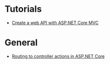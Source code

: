 
# Tutorials

- [Create a web API with ASP.NET Core MVC](https://docs.microsoft.com/pt-br/aspnet/core/tutorials/first-web-api?view=aspnetcore-2.2&tabs=visual-studio)

# General

- [Routing to controller actions in ASP.NET Core](https://docs.microsoft.com/pt-br/aspnet/core/mvc/controllers/routing?view=aspnetcore-2.2#attribute-routing-with-httpverb-attributes)
